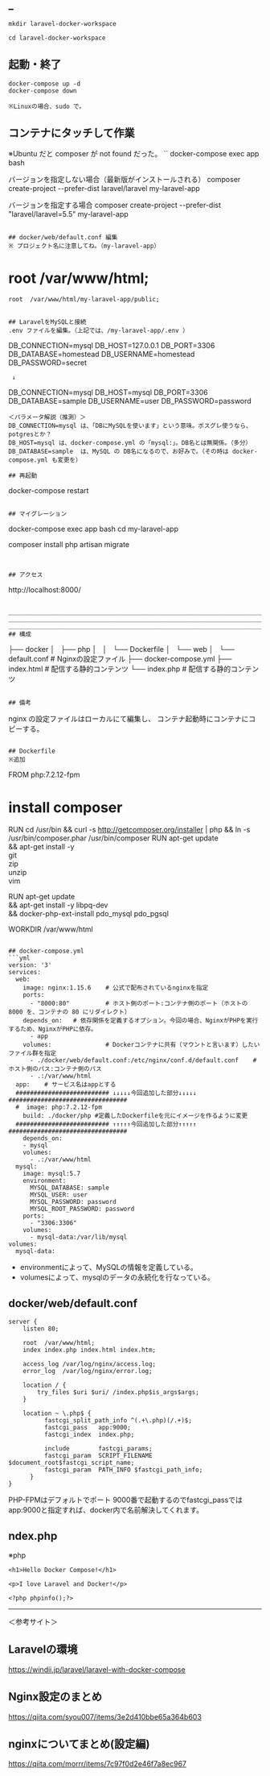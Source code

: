 ## _
```
mkdir laravel-docker-workspace

cd laravel-docker-workspace
```

## 起動・終了
```
docker-compose up -d
docker-compose down

※Linuxの場合、sudo で。
```

## コンテナにタッチして作業
※Ubuntu だと composer が not found だった。
``
docker-compose exec app bash


バージョンを指定しない場合（最新版がインストールされる）
composer create-project --prefer-dist laravel/laravel my-laravel-app


バージョンを指定する場合
composer create-project --prefer-dist  "laravel/laravel=5.5" my-laravel-app
```

## docker/web/default.conf 編集
※ プロジェクト名に注意してね。（my-laravel-app）  
```
#    root  /var/www/html;
    root  /var/www/html/my-laravel-app/public;
```

## LaravelをMySQLと接続
.env ファイルを編集。（上記では、/my-laravel-app/.env ）
```
DB_CONNECTION=mysql
DB_HOST=127.0.0.1
DB_PORT=3306
DB_DATABASE=homestead
DB_USERNAME=homestead
DB_PASSWORD=secret

     ↓

DB_CONNECTION=mysql
DB_HOST=mysql
DB_PORT=3306
DB_DATABASE=sample
DB_USERNAME=user
DB_PASSWORD=password
```
＜パラメータ解説（推測）＞  
DB_CONNECTION=mysql は、「DBにMySQLを使います」という意味。ポスグレ使うなら、potgresとか？  
DB_HOST=mysql は、docker-compose.yml の「mysql:」。DB名とは無関係。（多分）  
DB_DATABASE=sample  は、MySQL の DB名になるので、お好みで。（その時は docker-compose.yml も変更を）

## 再起動
```
docker-compose restart
```

## マイグレーション
```
docker-compose exec app bash
cd my-laravel-app

composer install
php artisan migrate
```


## アクセス
```
http://localhost:8000/
```

_______________________________________________________________________________________________
_______________________________________________________________________________________________
_______________________________________________________________________________________________
## 構成
```
├── docker
│   ├── php
│   │   └── Dockerfile
│   └── web
│       └── default.conf    # Nginxの設定ファイル
├── docker-compose.yml
├── index.html               # 配信する静的コンテンツ
└── index.php                # 配信する静的コンテンツ
```

## 備考
```
nginx の設定ファイルはローカルにて編集し、
コンテナ起動時にコンテナにコピーする。
```

## Dockerfile
※追加
```
FROM php:7.2.12-fpm

# install composer
RUN cd /usr/bin && curl -s http://getcomposer.org/installer | php && ln -s /usr/bin/composer.phar /usr/bin/composer
RUN apt-get update \
&& apt-get install -y \
git \
zip \
unzip \
vim

RUN apt-get update \
    && apt-get install -y libpq-dev \
    && docker-php-ext-install pdo_mysql pdo_pgsql

WORKDIR /var/www/html
```

## docker-compose.yml 
```yml
version: '3'
services:
  web:
    image: nginx:1.15.6    # 公式で配布されているnginxを指定
    ports:
      - "8000:80"          # ホスト側のポート:コンテナ側のポート（ホストの 8000 を、コンテナの 80 にリダイレクト）
    depends_on:   # 依存関係を定義するオプション。今回の場合、NginxがPHPを実行するため、NginxがPHPに依存。
      - app
    volumes:               # Dockerコンテナに共有（マウントと言います）したいファイル群を指定
      - ./docker/web/default.conf:/etc/nginx/conf.d/default.conf    # ホスト側のパス:コンテナ側のパス　
      - .:/var/www/html
  app:    # サービス名はappとする
  ########################## ↓↓↓↓↓今回追加した部分↓↓↓↓↓ #################################
  #  image: php:7.2.12-fpm
    build: ./docker/php #定義したDockerfileを元にイメージを作るように変更
  ########################## ↑↑↑↑↑今回追加した部分↑↑↑↑↑ #################################
    depends_on:
    - mysql
    volumes:
      - .:/var/www/html
  mysql:
    image: mysql:5.7
    environment:
      MYSQL_DATABASE: sample
      MYSQL_USER: user
      MYSQL_PASSWORD: password
      MYSQL_ROOT_PASSWORD: password
    ports:
      - "3306:3306"
    volumes:
      - mysql-data:/var/lib/mysql
volumes:
  mysql-data:
```
 * environmentによって、MySQLの情報を定義している。
 * volumesによって、mysqlのデータの永続化を行なっている。

## docker/web/default.conf
```
server {
    listen 80;

    root  /var/www/html;
    index index.php index.html index.htm;

    access_log /var/log/nginx/access.log;
    error_log  /var/log/nginx/error.log;

    location / {
        try_files $uri $uri/ /index.php$is_args$args;
    }

    location ~ \.php$ {
          fastcgi_split_path_info ^(.+\.php)(/.+)$;
          fastcgi_pass   app:9000;
          fastcgi_index  index.php;

          include        fastcgi_params;
          fastcgi_param  SCRIPT_FILENAME $document_root$fastcgi_script_name;
          fastcgi_param  PATH_INFO $fastcgi_path_info;
      }
}
```
PHP-FPMはデフォルトでポート 9000番で起動するのでfastcgi_passではapp:9000と指定すれば、docker内で名前解決してくれます。


## ndex.php
※php
```
<h1>Hello Docker Compose!</h1>

<p>I love Laravel and Docker!</p>

<?php phpinfo();?>
```
____________________________
＜参考サイト＞
## Laravelの環境
https://windii.jp/laravel/laravel-with-docker-compose


## Nginx設定のまとめ
https://qiita.com/syou007/items/3e2d410bbe65a364b603


## nginxについてまとめ(設定編)
https://qiita.com/morrr/items/7c97f0d2e46f7a8ec967
